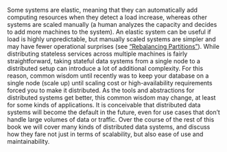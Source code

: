 
Some systems are elastic, meaning that they can automatically add computing resources when they
detect a load increase, whereas other systems are scaled manually (a human analyzes the capacity and
decides to add more machines to the system). An elastic system can be useful if load is highly
unpredictable, but manually scaled systems are simpler and may have fewer operational surprises
(see [“Rebalancing Partitions”](ch06.html#sec_partitioning_rebalancing)). While distributing stateless services across multiple machines is fairly straightforward, taking
stateful data systems from a single node to a distributed setup can introduce a lot of additional
complexity. For this reason, common wisdom until recently was to keep your database on a single
node (scale up) until scaling cost or high-availability requirements forced you to make it
distributed. As the tools and abstractions for distributed systems get better, this common wisdom may change, at
least for some kinds of applications. It is conceivable that distributed data systems will become the
default in the future, even for use cases that don’t handle large volumes of data or traffic. Over the
course of the rest of this book we will cover many kinds of distributed data systems, and discuss how
they fare not just in terms of scalability, but also ease of use and maintainability.